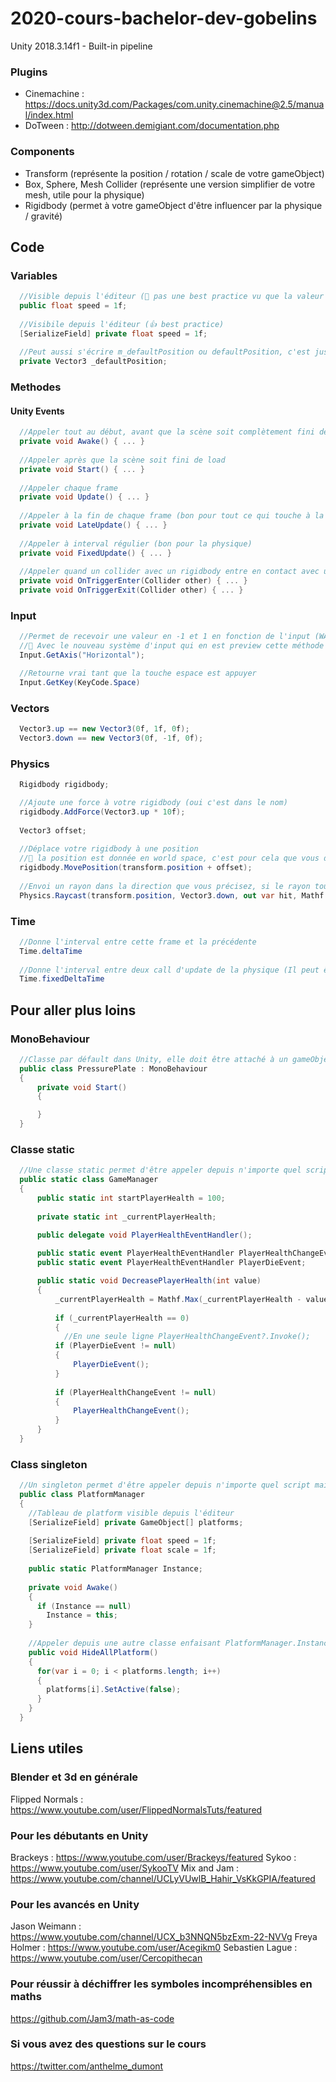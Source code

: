 # 2020-cours-bachelor-dev-gobelins

Unity 2018.3.14f1 - Built-in pipeline

### Plugins
- Cinemachine : https://docs.unity3d.com/Packages/com.unity.cinemachine@2.5/manual/index.html
- DoTween : http://dotween.demigiant.com/documentation.php

### Components

- Transform (représente la position / rotation / scale de votre gameObject)
- Box, Sphere, Mesh Collider (représente une version simplifier de votre mesh, utile pour la physique)
- Rigidbody (permet à votre gameObject d'être influencer par la physique / gravité)

## Code

### Variables

```C#
  //Visible depuis l'éditeur (🙅‍ pas une best practice vu que la valeur peut être modifiée depuis un autre script)
  public float speed = 1f;
  
  //Visibile depuis l'éditeur (👍 best practice)
  [SerializeField] private float speed = 1f;
  
  //Peut aussi s'écrire m_defaultPosition ou defaultPosition, c'est juste une convention de nommage
  private Vector3 _defaultPosition;
```

### Methodes

#### Unity Events

```C#
  //Appeler tout au début, avant que la scène soit complètement fini de load
  private void Awake() { ... }
  
  //Appeler après que la scène soit fini de load
  private void Start() { ... }
  
  //Appeler chaque frame
  private void Update() { ... }
  
  //Appeler à la fin de chaque frame (bon pour tout ce qui touche à la caméra)
  private void LateUpdate() { ... }
  
  //Appeler à interval régulier (bon pour la physique)
  private void FixedUpdate() { ... }
  
  //Appeler quand un collider avec un rigidbody entre en contact avec un second collider (le second collider doit avoir la case is Trigger de cocher)
  private void OnTriggerEnter(Collider other) { ... }
  private void OnTriggerExit(Collider other) { ... }
```


### Input

```C#
  //Permet de recevoir une valeur en -1 et 1 en fonction de l'input (WASQ, Arrow, controller stick)
  //🛑 Avec le nouveau système d'input qui en est preview cette méthode risque de disparaitre soon or later
  Input.GetAxis("Horizontal");

  //Retourne vrai tant que la touche espace est appuyer
  Input.GetKey(KeyCode.Space)
```

### Vectors

```C#
  Vector3.up == new Vector3(0f, 1f, 0f);
  Vector3.down == new Vector3(0f, -1f, 0f);
```

### Physics

```C#
  Rigidbody rigidbody;

  //Ajoute une force à votre rigidbody (oui c'est dans le nom)
  rigidbody.AddForce(Vector3.up * 10f);
  
  Vector3 offset;
  
  //Déplace votre rigidbody à une position 
  //🛑 la position est donnée en world space, c'est pour cela que vous devez ajouter la position de votre transform avec l'offset d'où vous voulez aller
  rigidbody.MovePosition(transform.position + offset);
  
  //Envoi un rayon dans la direction que vous précisez, si le rayon touche une surface vous pouvez checker à quel distance à eu lieu cet impact
  Physics.Raycast(transform.position, Vector3.down, out var hit, Mathf.Infinity);
```

### Time
```C#
  //Donne l'interval entre cette frame et la précédente
  Time.deltaTime
  
  //Donne l'interval entre deux call d'update de la physique (Il peut être modifié dans la paramètre de Unity)
  Time.fixedDeltaTime
```

## Pour aller plus loins

### MonoBehaviour
```C#
  //Classe par défault dans Unity, elle doit être attaché à un gameObject de la scène
  public class PressurePlate : MonoBehaviour
  {
      private void Start()
      {

      }
  }

```

### Classe static
```C#
  //Une classe static permet d'être appeler depuis n'importe quel script et n'a pas besoin d'exister dans une scène
  public static class GameManager
  {
      public static int startPlayerHealth = 100;
      
      private static int _currentPlayerHealth;

      public delegate void PlayerHealthEventHandler();
      
      public static event PlayerHealthEventHandler PlayerHealthChangeEvent;
      public static event PlayerHealthEventHandler PlayerDieEvent;

      public static void DecreasePlayerHealth(int value)
      {
          _currentPlayerHealth = Mathf.Max(_currentPlayerHealth - value, 0);
          
          if (_currentPlayerHealth == 0)
          {
            //En une seule ligne PlayerHealthChangeEvent?.Invoke();
          if (PlayerDieEvent != null)
          {
              PlayerDieEvent();
          }
      
          if (PlayerHealthChangeEvent != null)
          {
              PlayerHealthChangeEvent();
          }
      } 
  }
```

### Class singleton
```C#
  //Un singleton permet d'être appeler depuis n'importe quel script mais doit être attaché à un gameObject de la scène
  public class PlatformManager 
  {
    //Tableau de platform visible depuis l'éditeur
    [SerializeField] private GameObject[] platforms;
    
    [SerializeField] private float speed = 1f;
    [SerializeField] private float scale = 1f;
    
    public static PlatformManager Instance;
    
    private void Awake()
    {
      if (Instance == null)
        Instance = this;
    }
    
    //Appeler depuis une autre classe enfaisant PlatformManager.Instance.HideAllPlatform();
    public void HideAllPlatform()
    {
      for(var i = 0; i < platforms.length; i++) 
      {
        platforms[i].SetActive(false);
      }
    }
  }
```

## Liens utiles

### Blender et 3d en générale
Flipped Normals : https://www.youtube.com/user/FlippedNormalsTuts/featured


### Pour les débutants en Unity
Brackeys : https://www.youtube.com/user/Brackeys/featured
Sykoo : https://www.youtube.com/user/SykooTV
Mix and Jam : https://www.youtube.com/channel/UCLyVUwlB_Hahir_VsKkGPIA/featured

### Pour les avancés en Unity
Jason Weimann : https://www.youtube.com/channel/UCX_b3NNQN5bzExm-22-NVVg
Freya Holmer : https://www.youtube.com/user/Acegikm0
Sebastien Lague : https://www.youtube.com/user/Cercopithecan

### Pour réussir à déchiffrer les symboles incompréhensibles en maths
https://github.com/Jam3/math-as-code

### Si vous avez des questions sur le cours
https://twitter.com/anthelme_dumont
